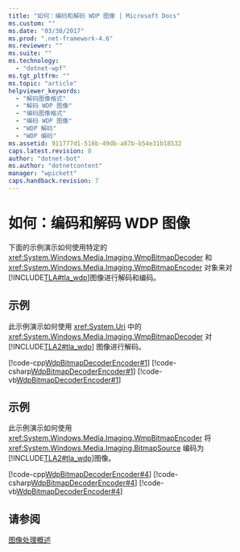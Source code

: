 ```yaml
---
title: "如何：编码和解码 WDP 图像 | Microsoft Docs"
ms.custom: ""
ms.date: "03/30/2017"
ms.prod: ".net-framework-4.6"
ms.reviewer: ""
ms.suite: ""
ms.technology: 
  - "dotnet-wpf"
ms.tgt_pltfrm: ""
ms.topic: "article"
helpviewer_keywords: 
  - "解码图像格式"
  - "解码 WDP 图像"
  - "编码图像格式"
  - "编码 WDP 图像"
  - "WDP 解码"
  - "WDP 编码"
ms.assetid: 911777d1-516b-49db-a87b-b54e31b18532
caps.latest.revision: 8
author: "dotnet-bot"
ms.author: "dotnetcontent"
manager: "wpickett"
caps.handback.revision: 7
---
```

# 如何：编码和解码 WDP 图像
下面的示例演示如何使用特定的 <xref:System.Windows.Media.Imaging.WmpBitmapDecoder> 和 <xref:System.Windows.Media.Imaging.WmpBitmapEncoder> 对象来对 [!INCLUDE[TLA#tla_wdp](../../../../includes/tlasharptla-wdp-md.md)]图像进行解码和编码。  
  
## 示例  
 此示例演示如何使用 <xref:System.Uri> 中的 <xref:System.Windows.Media.Imaging.WmpBitmapDecoder> 对[!INCLUDE[TLA2#tla_wdp](../../../../includes/tla2sharptla-wdp-md.md)] 图像进行解码。  
  
 [!code-cpp[WdpBitmapDecoderEncoder#1](../../../../samples/snippets/cpp/VS_Snippets_Wpf/WdpBitmapDecoderEncoder/CPP/WDPEncoderDecoder.cpp#1)]
 [!code-csharp[WdpBitmapDecoderEncoder#1](../../../../samples/snippets/csharp/VS_Snippets_Wpf/WdpBitmapDecoderEncoder/CSharp/WDPEncoderDecoder.cs#1)]
 [!code-vb[WdpBitmapDecoderEncoder#1](../../../../samples/snippets/visualbasic/VS_Snippets_Wpf/WdpBitmapDecoderEncoder/VB/WDPEncoderDecoder.vb#1)]  
  
## 示例  
 此示例演示如何使用 <xref:System.Windows.Media.Imaging.WmpBitmapEncoder> 将 <xref:System.Windows.Media.Imaging.BitmapSource> 编码为 [!INCLUDE[TLA2#tla_wdp](../../../../includes/tla2sharptla-wdp-md.md)]图像。  
  
 [!code-cpp[WdpBitmapDecoderEncoder#4](../../../../samples/snippets/cpp/VS_Snippets_Wpf/WdpBitmapDecoderEncoder/CPP/WDPEncoderDecoder.cpp#4)]
 [!code-csharp[WdpBitmapDecoderEncoder#4](../../../../samples/snippets/csharp/VS_Snippets_Wpf/WdpBitmapDecoderEncoder/CSharp/WDPEncoderDecoder.cs#4)]
 [!code-vb[WdpBitmapDecoderEncoder#4](../../../../samples/snippets/visualbasic/VS_Snippets_Wpf/WdpBitmapDecoderEncoder/VB/WDPEncoderDecoder.vb#4)]  
  
## 请参阅  
 [图像处理概述](../../../../docs/framework/wpf/graphics-multimedia/imaging-overview.md)